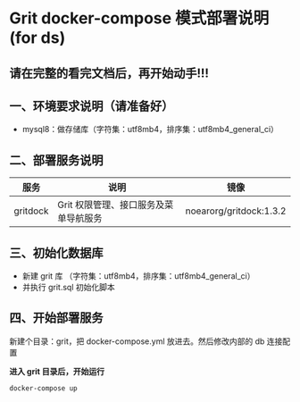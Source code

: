 # Grit docker-compose 模式部署说明  (for ds)

## 请在完整的看完文档后，再开始动手!!!

## 一、环境要求说明（请准备好）

* mysql8：做存储库（字符集：utf8mb4，排序集：utf8mb4_general_ci）


## 二、部署服务说明
| 服务 | 说明 | 镜像                 |
| -------- | --------  |--------------------| 
| gritdock    | Grit 权限管理、接口服务及菜单导航服务 | noearorg/gritdock:1.3.2 | 

## 三、初始化数据库

* 新建 grit 库 （字符集：utf8mb4，排序集：utf8mb4_general_ci）
* 并执行 grit.sql 初始化脚本

## 四、开始部署服务

新建个目录：grit，把 docker-compose.yml 放进去。然后修改内部的 db 连接配置 

**进入 grit 目录后，开始运行**

```shell
docker-compose up
```


